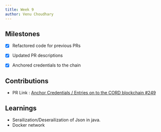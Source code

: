 ```yaml
---
title: Week 9
author: Venu Choudhary
---
```


## Milestones

- [x] Refactored code for previous PRs
- [x] Updated PR descriptions
- [x] Anchored credentials to the chain



## Contributions
- PR Link : [Anchor Credentials / Entries on to the CORD blockchain  #249](https://github.com/Sunbird-RC/sunbird-rc-core/pull/249)

## Learnings
- Serailization/Deserailization of Json in java.
- Docker network

